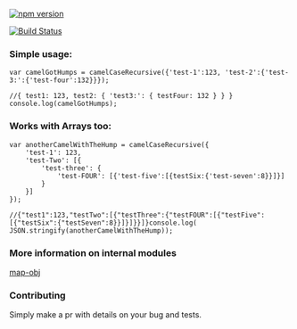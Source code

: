 [![npm version](https://badge.fury.io/js/camelcase-keys-recursive.svg)](http://badge.fury.io/js/camelcase-keys-recursive)

[![Build Status](https://travis-ci.org/export-mike/camelcase-keys-recursive.svg)](https://travis-ci.org/export-mike/camelcase-keys-recursive)

### Simple usage: 

	var camelGotHumps = camelCaseRecursive({'test-1':123, 'test-2':{'test-3:':{'test-four':132}}});

	//{ test1: 123, test2: { 'test3:': { testFour: 132 } } }
	console.log(camelGotHumps);

### Works with Arrays too:

	var anotherCamelWithTheHump = camelCaseRecursive({
		'test-1': 123,
		'test-Two': [{
			'test-three': {
				'test-FOUR': [{'test-five':[{testSix:{'test-seven':8}}]}]
			}
		}]
	});

	//{"test1":123,"testTwo":[{"testThree":{"testFOUR":[{"testFive":[{"testSix":{"testSeven":8}}]}]}}]}console.log(
	JSON.stringify(anotherCamelWithTheHump));

### More information on internal modules
[map-obj](https://www.npmjs.com/package/map-obj)

### Contributing
Simply make a pr with details on your bug and tests.